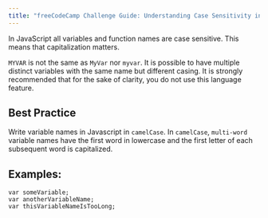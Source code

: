 ```yaml
---
title: "freeCodeCamp Challenge Guide: Understanding Case Sensitivity in Variables"
---
```


In JavaScript all variables and function names are case sensitive. This means that capitalization matters.

`MYVAR` is not the same as `MyVar` nor `myvar`. It is possible to have multiple distinct variables with the same name but different casing. It is strongly recommended that for the sake of clarity, you do not use this language feature.

## Best Practice

Write variable names in Javascript in `camelCase`. In `camelCase`, `multi-word` variable names have the first word in lowercase and the first letter of each subsequent word is capitalized.

## Examples:

    var someVariable;
    var anotherVariableName;
    var thisVariableNameIsTooLong;
